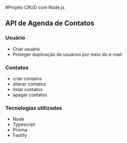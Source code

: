 #Projeto CRUD com Node.js

## API de Agenda de Contatos

### Usuário
- Criar usuário
- Proteger duplicação de usuários por meio do e-mail

### Contatos
- criar contatos
- alterar contatos
- listar contatos
- apagar contatos

### Tecnologias utilizadas

- Node
- Typescript
- Prisma
- Fastify

